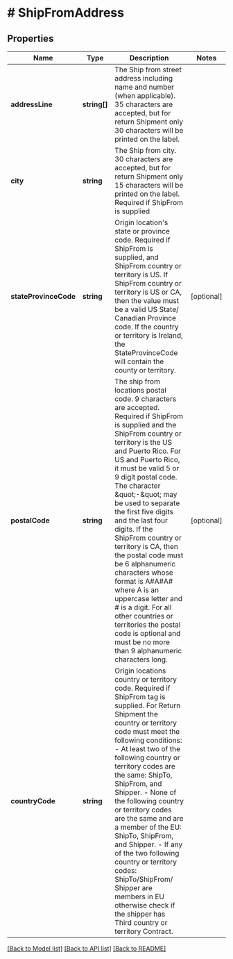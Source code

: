 # # ShipFromAddress

## Properties

Name | Type | Description | Notes
------------ | ------------- | ------------- | -------------
**addressLine** | **string[]** | The Ship from street address including name and number (when applicable). 35 characters are accepted, but for return Shipment only 30 characters will be printed on the label. |
**city** | **string** | The Ship from city.  30 characters are accepted, but for return Shipment only 15 characters will be printed on the label.  Required if ShipFrom is supplied |
**stateProvinceCode** | **string** | Origin location&#39;s state or province code.  Required if ShipFrom is supplied, and ShipFrom country or territory is US.  If ShipFrom country or territory is US or CA, then the value must be a valid US State/ Canadian Province code. If the country or territory is Ireland, the StateProvinceCode will contain the county or territory. | [optional]
**postalCode** | **string** | The ship from locations postal code. 9 characters are accepted.  Required if ShipFrom is supplied and the ShipFrom country or territory is the US and Puerto Rico.  For US and Puerto Rico, it must be valid 5 or 9 digit postal code. The character \&quot;-\&quot; may be used to separate the first five digits and the last four digits.  If the ShipFrom country or territory is CA, then the postal code must be 6 alphanumeric characters whose format is A#A#A# where A is an uppercase letter and # is a digit.  For all other countries or territories the postal code is optional and must be no more than 9 alphanumeric characters long. | [optional]
**countryCode** | **string** | Origin locations country or territory code.  Required if ShipFrom tag is supplied. For Return Shipment the country or territory code must meet the following conditions:  - At least two of the following country or territory codes are the same: ShipTo, ShipFrom, and Shipper. - None of the following country or territory codes are the same and are a member of the EU: ShipTo, ShipFrom, and Shipper. - If any of the two following country or territory codes: ShipTo/ShipFrom/ Shipper are members in EU otherwise check if the shipper has Third country or territory Contract. |

[[Back to Model list]](../../README.md#models) [[Back to API list]](../../README.md#endpoints) [[Back to README]](../../README.md)
